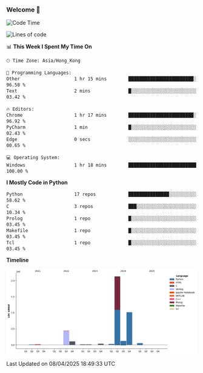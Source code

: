 ### Welcome 👋

<!--START_SECTION:waka-->
![Code Time](http://img.shields.io/badge/Code%20Time-1%2C763%20hrs%2038%20mins-blue)

![Lines of code](https://img.shields.io/badge/From%20Hello%20World%20I%27ve%20Written-4.0%20million%20lines%20of%20code-blue)

📊 **This Week I Spent My Time On** 

```text
🕑︎ Time Zone: Asia/Hong_Kong

💬 Programming Languages: 
Other                    1 hr 15 mins        ████████████████████████░   96.58 % 
Text                     2 mins              █░░░░░░░░░░░░░░░░░░░░░░░░   03.42 % 

🔥 Editors: 
Chrome                   1 hr 17 mins        ████████████████████████░   96.92 % 
PyCharm                  1 min               █░░░░░░░░░░░░░░░░░░░░░░░░   02.43 % 
Edge                     0 secs              ░░░░░░░░░░░░░░░░░░░░░░░░░   00.65 % 

💻 Operating System: 
Windows                  1 hr 18 mins        █████████████████████████   100.00 % 
```

**I Mostly Code in Python** 

```text
Python                   17 repos            ███████████████░░░░░░░░░░   58.62 % 
C                        3 repos             ███░░░░░░░░░░░░░░░░░░░░░░   10.34 % 
Prolog                   1 repo              █░░░░░░░░░░░░░░░░░░░░░░░░   03.45 % 
Makefile                 1 repo              █░░░░░░░░░░░░░░░░░░░░░░░░   03.45 % 
Tcl                      1 repo              █░░░░░░░░░░░░░░░░░░░░░░░░   03.45 % 
```



**Timeline**

![Lines of Code chart](https://raw.githubusercontent.com/xhj2501/xhj2501/main/assets/bar_graph.png)


 Last Updated on 08/04/2025 18:49:33 UTC
<!--END_SECTION:waka-->


